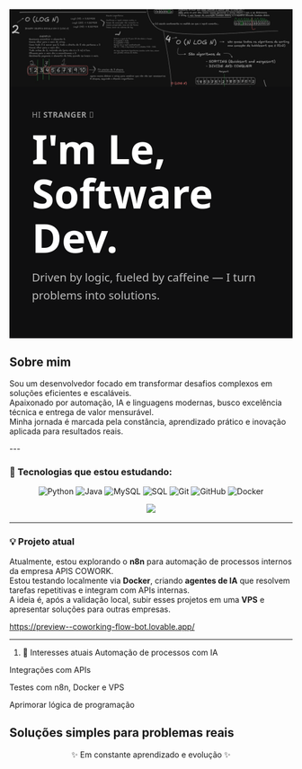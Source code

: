 <div style="
  margin: 0;
  padding: 0;
  display: flex;
  justify-content: center;
">
  <img src="https://raw.githubusercontent.com/Leandrobuenodev/Leandrobuenodev/main/assets/leandro-banner.png" 
       alt="Leandro Banner"
       style="width: 100%; max-width: 100%; display: block; border: none; margin: 0; padding: 0;" />
</div>

<div style="
  font-family: 'Segoe UI', sans-serif;
  background-color: #0f0f10;
  color: #fff;
  padding: 40px;
">

  <!-- Saudação menor -->
  <p style="
    font-size: 14px;
    color: #999;
    margin: 0 0 12px 0;
    letter-spacing: 0.5px;
  ">
    HI <strong>STRANGER</strong> 👋
  </p>

  <!-- Título principal -->
  <h1 style="
    font-size: 72px;
    line-height: 1.1;
    font-weight: 700;
    margin: 0;
    color: #fff;
  ">
    I'm Le,<br>Software Dev.
  </h1>

  <!-- Subtítulo -->
  <p style="
    font-size: 20px;
    color: #bbb;
    margin-top: 16px;
    line-height: 1.6;
    max-width: 700px;
  ">
    Driven by logic, fueled by caffeine — I turn problems into solutions.
  </p>

</div>


<h2>Sobre mim</h2>
<p>
  Sou um desenvolvedor focado em transformar desafios complexos em soluções eficientes e escaláveis.<br>
  Apaixonado por automação, IA e linguagens modernas, busco excelência técnica e entrega de valor mensurável.<br>
  Minha jornada é marcada pela constância, aprendizado prático e inovação aplicada para resultados reais.
</p>
---

### 🚀 Tecnologias que estou estudando:

<div align="center">
  <img src="https://cdn.jsdelivr.net/gh/devicons/devicon/icons/python/python-original.svg" width="50" title="Python"/>
  <img src="https://cdn.jsdelivr.net/gh/devicons/devicon/icons/java/java-original.svg" width="50" title="Java"/>
  <img src="https://cdn.jsdelivr.net/gh/devicons/devicon/icons/mysql/mysql-original.svg" width="50" title="MySQL"/>
  <img src="https://cdn.jsdelivr.net/gh/devicons/devicon/icons/sqlite/sqlite-original.svg" width="50" title="SQL"/>
  <img src="https://cdn.jsdelivr.net/gh/devicons/devicon/icons/git/git-original.svg" width="50" title="Git"/>
  <img src="https://cdn.jsdelivr.net/gh/devicons/devicon/icons/github/github-original.svg" width="50" title="GitHub"/>
  <img src="https://cdn.jsdelivr.net/gh/devicons/devicon/icons/docker/docker-original.svg" width="50" title="Docker"/>
</div>

<p align="center">
  <img src="https://img.shields.io/badge/AWS-232F3E?style=for-the-badge&logo=amazonaws&logoColor=white" />
</p>

---

### 💡 Projeto atual

Atualmente, estou explorando o **n8n** para automação de processos internos da empresa APIS COWORK.  
Estou testando localmente via **Docker**, criando **agentes de IA** que resolvem tarefas repetitivas e integram com APIs internas.  
A ideia é, após a validação local, subir esses projetos em uma **VPS** e apresentar soluções para outras empresas.

https://preview--coworking-flow-bot.lovable.app/

---

1. 🧠 Interesses atuais
Automação de processos com IA

Integrações com APIs

Testes com n8n, Docker e VPS

Aprimorar lógica de programação

Soluções simples para problemas reais
---

<div align="center">
  <p>✨ Em constante aprendizado e evolução ✨</p>
</div>
